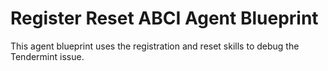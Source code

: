 # Register Reset ABCI Agent Blueprint

This agent blueprint uses the registration and reset skills to debug the Tendermint issue.
